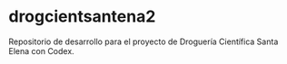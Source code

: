 # drogcientsantena2
Repositorio de desarrollo para el proyecto de Droguería Científica Santa Elena con Codex.
